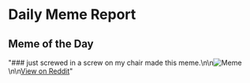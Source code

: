 # Daily Meme Report

## Meme of the Day
"### just screwed in a screw on my chair made this meme.\n\n![Meme](https://i.redd.it/2eum6iluwbpe1.png)\n\n[View on Reddit](https://redd.it/1jdq8li)"
